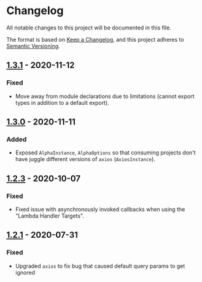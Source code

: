 # Changelog

All notable changes to this project will be documented in this file.

The format is based on [Keep a Changelog](https://keepachangelog.com/en/1.0.0/),
and this project adheres to [Semantic Versioning](https://semver.org/spec/v2.0.0.html).

## [1.3.1] - 2020-11-12
### Fixed
- Move away from module declarations due to limitations (cannot export types
in addition to a default export).

## [1.3.0] - 2020-11-11
### Added
- Exposed `AlphaInstance`, `AlphaOptions` so that consuming projects don't have
juggle different versions of `axios` (`AxiosInstance`).

## [1.2.3] - 2020-10-07
### Fixed
- Fixed issue with asynchronously invoked callbacks when using the "Lambda Handler Targets".

## [1.2.1] - 2020-07-31
### Fixed
- Upgraded `axios` to fix bug that caused default query params to get ignored

[1.3.1]: https://github.com/lifeomic/alpha/compare/v1.3.0...v1.3.1
[1.3.0]: https://github.com/lifeomic/alpha/compare/v1.2.3...v1.3.0
[1.2.3]: https://github.com/lifeomic/alpha/compare/v1.2.2...v1.2.3
[1.2.1]: https://github.com/lifeomic/alpha/compare/v1.2.0...v1.2.1
